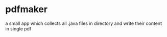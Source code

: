 pdfmaker
========

a small app which collects all .java files in directory and write their content in single pdf
